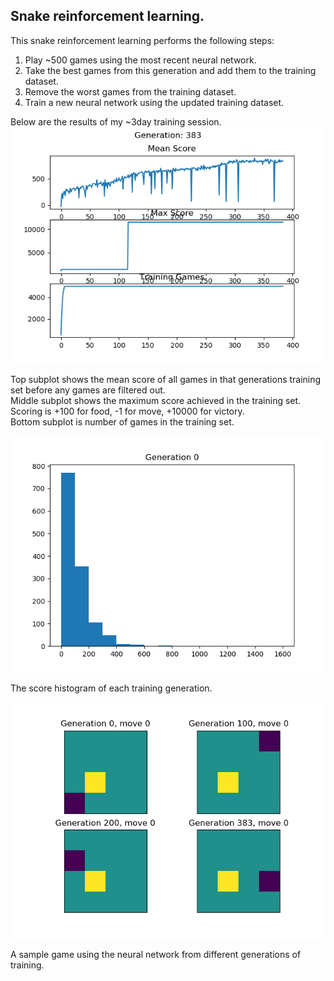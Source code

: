 ## Snake reinforcement learning.
This snake reinforcement learning performs the following steps:
1. Play ~500 games using the most recent neural network.
2. Take the best games from this generation and add them to the training dataset.
3. Remove the worst games from the training dataset.
4. Train a new neural network using the updated training dataset.


Below are the results of my ~3day training session.  
![](sept-6-training.png)  

Top subplot shows the mean score of all games in that generations training set before any games are filtered out.  
Middle subplot shows the maximum score achieved in the training set. Scoring is +100 for food, -1 for move, +10000 for victory.  
Bottom subplot is number of games in the training set.  
  
![](hists/sept-6-2020_slow.gif)  
  
The score histogram of each training generation.  
  
![](compare/compareGif.gif)  
  
A sample game using the neural network from different generations of training.  